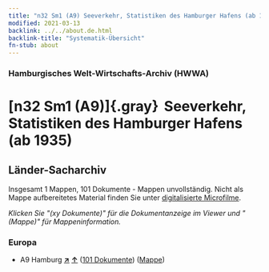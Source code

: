```yaml
---
title: "n32 Sm1 (A9) Seeverkehr, Statistiken des Hamburger Hafens (ab 1935)"
modified: 2021-03-13
backlink: ../../about.de.html
backlink-title: "Systematik-Übersicht"
fn-stub: about
---
```


### Hamburgisches Welt-Wirtschafts-Archiv (HWWA)

# [n32 Sm1 (A9)]{.gray}&#8201; Seeverkehr, Statistiken des Hamburger Hafens (ab 1935)&#160; 







## Länder-Sacharchiv




Insgesamt 1 Mappen, 101 Dokumente - Mappen unvollständig.
Nicht als Mappe aufbereitetes Material finden Sie unter [digitalisierte Microfilme](/film/h1_sh.de.html).

_Klicken Sie "(xy Dokumente)" für die Dokumentanzeige im Viewer und "(Mappe)" für Mappeninformation._




### Europa

- A9 Hamburg [**&nearr;**](../../../geo/i/140905/about.de.html "Hamburg (alle Mappen)") [**&uarr;**](../../../geo/about.de.html#A9 "Ländersystematik") (<a href="https://pm20.zbw.eu/iiifview/folder/sh/140905,182143" title="über: Hamburg : Seeverkehr, Statistiken des Hamburger Hafens (ab 1935)" target="_blank">101 Dokumente</a>) ([Mappe](../../../../folder/sh/1409xx/140905/1821xx/182143/about.de.html))








